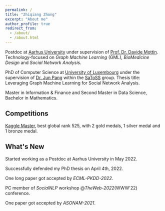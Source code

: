 ```yaml
---
permalink: /
title: "Zhiqiang Zhong"
excerpt: "About me"
author_profile: true
redirect_from: 
  - /about/
  - /about.html
---
```


Postdoc at [Aarhus University](https://international.au.dk/) under supervision of [Prof. Dr. Davide Mottin](https://mott.in/). 
Technology-focused on *Graph Machine Learning* (GML), *BioMedicine Design* and *Social Network Analysis*.

PhD of Computer Science at [University of Luxembourg](https://wwwen.uni.lu/) under the supervision of [Dr. Jun Pang](http://satoss.uni.lu/members/jun/) within the [SaToSS](http://satoss.uni.lu/) group.
Thesis title: Leveraging Graph Machine Learning for Social Network Analysis. 

Master in Information & Finance and Second Master in Data Science, Bachelor in Mathematics.

## Competitions
[Kaggle Master](https://www.kaggle.com/zhiqiangzhong), best global rank 525, with 2 gold medals, 1 silver medal and 1 bronze medal. 

## What's New
Started working as a Postdoc at Aarhus University in May 2022. 

Successfully defended my PhD thesis on April 4th, 2022. 

One long paper got accepted by *ECML-PKDD-2022*.

PC member of *SocialNLP* workshop @*TheWeb-2022*(WWW'22) conference.

One paper got accepted by *ASONAM-2021*. 
